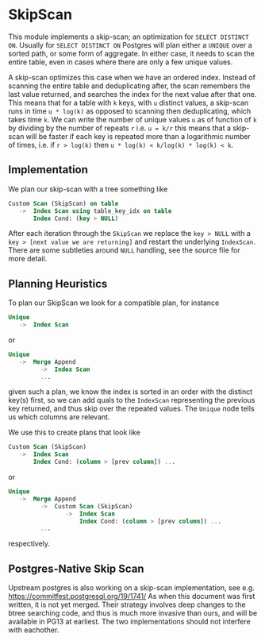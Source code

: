 # SkipScan #

This module implements a skip-scan; an optimization for `SELECT DISTINCT ON`.
Usually for `SELECT DISTINCT ON` Postgres will plan either a `UNIQUE` over a
sorted path, or some form of aggregate. In either case, it needs to scan the
entire table, even in cases where there are only a few unique values.

A skip-scan optimizes this case when we have an ordered index. Instead of
scanning the entire table and deduplicating after, the scan remembers the last
value returned, and searches the index for the next value after that one. This
means that for a table with `k` keys, with `u` distinct values, a skip-scan runs
in time `u * log(k)` as opposed to scanning then deduplicating, which takes time
`k`. We can write the number of unique values `u` as of function of `k` by
dividing by the number of repeats `r` i.e. `u = k/r` this means that a skip-scan
will be faster if each key is repeated more than a logarithmic number of times,
i.e. if `r > log(k)` then `u * log(k) < k/log(k) * log(k) < k`.


## Implementation ##

We plan our skip-scan with a tree something like

```SQL
Custom Scan (SkipScan) on table
   ->  Index Scan using table_key_idx on table
       Index Cond: (key > NULL)
```

After each iteration through the `SkipScan` we replace the `key > NULL` with
a `key > [next value we are returning]` and restart the underlying `IndexScan`.
There are some subtleties around `NULL` handling, see the source file for more
detail.


## Planning Heuristics ##

To plan our SkipScan we look for a compatible plan, for instance

```SQL
Unique
   ->  Index Scan
```

or

```SQL
Unique
   ->  Merge Append
         ->  Index Scan
         ...
```

given such a plan, we know the index is sorted in an order with the distinct
key(s) first, so we can add quals to the `IndexScan` representing the previous
key returned, and thus skip over the repeated values. The `Unique` node tells us
which columns are relevant.

We use this to create plans that look like

```SQL
Custom Scan (SkipScan)
   ->  Index Scan
       Index Cond: (column > [prev column]) ...
```

or

```SQL
Unique
   ->  Merge Append
         ->  Custom Scan (SkipScan)
                ->  Index Scan
                    Index Cond: (column > [prev column]) ...
         ...
```

respectively.


## Postgres-Native Skip Scan ##

Upstream postgres is also working on a skip-scan implementation, see e.g.
https://commitfest.postgresql.org/19/1741/
As when this document was first written, it is not yet merged. Their strategy
involves deep changes to the btree searching code, and thus is much more
invasive than ours, and will be available in PG13 at earliest. The two
implementations should not interfere with eachother.
